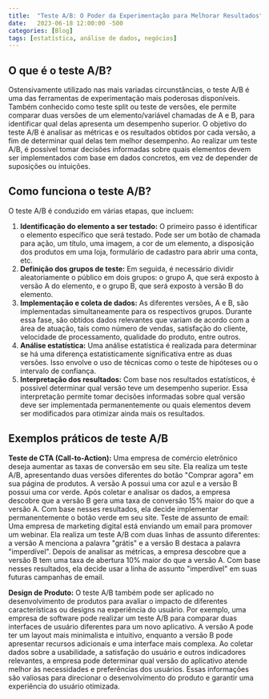 ```yaml
---
title:  "Teste A/B: O Poder da Experimentação para Melhorar Resultados"
date:   2023-06-18 12:00:00 -500
categories: [Blog]
tags: [estatística, análise de dados, negócios]
---
```


## O que é o teste A/B?

Ostensivamente utilizado nas mais variadas circunstâncias, o teste A/B é uma das ferramentas de experimentação mais poderosas disponíveis. Também conhecido como teste split ou teste de versões, ele permite comparar duas versões de um elemento/variável chamadas de A e B, para identificar qual delas apresenta um desempenho superior. 
O objetivo do teste A/B é analisar as métricas e os resultados obtidos por cada versão, a fim de determinar qual delas tem melhor desempenho. Ao realizar um teste A/B, é possível tomar decisões informadas sobre quais elementos devem ser implementados com base em dados concretos, em vez de depender de suposições ou intuições.

## Como funciona o teste A/B?

O teste A/B é conduzido em várias etapas, que incluem:
1.	**Identificação do elemento a ser testado:** O primeiro passo é identificar o elemento específico que será testado. Pode ser um botão de chamada para ação, um título, uma imagem, a cor de um elemento, a disposição dos produtos em uma loja, formulário de cadastro para abrir uma conta, etc. 
2.	**Definição dos grupos de teste:** Em seguida, é necessário dividir aleatoriamente o público em dois grupos: o grupo A, que será exposto à versão A do elemento, e o grupo B, que será exposto à versão B do elemento.
3.	**Implementação e coleta de dados:** As diferentes versões, A e B, são implementadas simultaneamente para os respectivos grupos. Durante essa fase, são obtidos dados relevantes que variam de acordo com a área de atuação, tais como número de vendas, satisfação do cliente, velocidade de processamento, qualidade do produto, entre outros.
4.	**Análise estatística:** Uma análise estatística é realizada para determinar se há uma diferença estatisticamente significativa entre as duas versões. Isso envolve o uso de técnicas como o teste de hipóteses ou o intervalo de confiança.
5.	**Interpretação dos resultados:** Com base nos resultados estatísticos, é possível determinar qual versão teve um desempenho superior. Essa interpretação permite tomar decisões informadas sobre qual versão deve ser implementada permanentemente ou quais elementos devem ser modificados para otimizar ainda mais os resultados.

## Exemplos práticos de teste A/B

**Teste de CTA (Call-to-Action):** Uma empresa de comércio eletrônico deseja aumentar as taxas de conversão em seu site. Ela realiza um teste A/B, apresentando duas versões diferentes do botão "Comprar agora" em sua página de produtos. A versão A possui uma cor azul e a versão B possui uma cor verde. Após coletar e analisar os dados, a empresa descobre que a versão B gera uma taxa de conversão 15% maior do que a versão A. Com base nesses resultados, ela decide implementar permanentemente o botão verde em seu site.
Teste de assunto de email: Uma empresa de marketing digital está enviando um email para promover um webinar. Ela realiza um teste A/B com duas linhas de assunto diferentes: a versão A menciona a palavra "grátis" e a versão B destaca a palavra "imperdível". Depois de analisar as métricas, a empresa descobre que a versão B tem uma taxa de abertura 10% maior do que a versão A. Com base nesses resultados, ela decide usar a linha de assunto "imperdível" em suas futuras campanhas de email.

**Design de Produto:** O teste A/B também pode ser aplicado no desenvolvimento de produtos para avaliar o impacto de diferentes características ou designs na experiência do usuário. Por exemplo, uma empresa de software pode realizar um teste A/B para comparar duas interfaces de usuário diferentes para um novo aplicativo. A versão A pode ter um layout mais minimalista e intuitivo, enquanto a versão B pode apresentar recursos adicionais e uma interface mais complexa. Ao coletar dados sobre a usabilidade, a satisfação do usuário e outros indicadores relevantes, a empresa pode determinar qual versão do aplicativo atende melhor às necessidades e preferências dos usuários. Essas informações são valiosas para direcionar o desenvolvimento do produto e garantir uma experiência do usuário otimizada.

